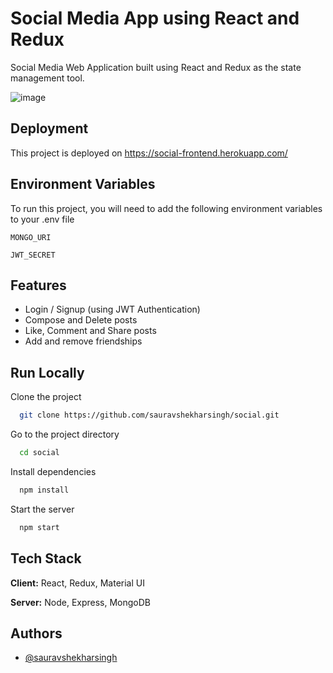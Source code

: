 
# Social Media App using React and Redux

Social Media Web Application built using React and Redux as the state management tool.

![image](https://user-images.githubusercontent.com/62594900/130933503-cd859e51-701e-4be1-946e-a087b1a87e31.png)

## Deployment

This project is deployed on https://social-frontend.herokuapp.com/

  
## Environment Variables

To run this project, you will need to add the following environment variables to your .env file

`MONGO_URI`

`JWT_SECRET`

  
## Features

- Login / Signup (using JWT Authentication)
- Compose and Delete posts
- Like, Comment and Share posts
- Add and remove friendships

## Run Locally

Clone the project

```bash
  git clone https://github.com/sauravshekharsingh/social.git
```

Go to the project directory

```bash
  cd social
```

Install dependencies

```bash
  npm install
```

Start the server

```bash
  npm start
```

  
## Tech Stack

**Client:** React, Redux, Material UI

**Server:** Node, Express, MongoDB

  
## Authors

- [@sauravshekharsingh](https://www.github.com/sauravshekharsingh)

  
